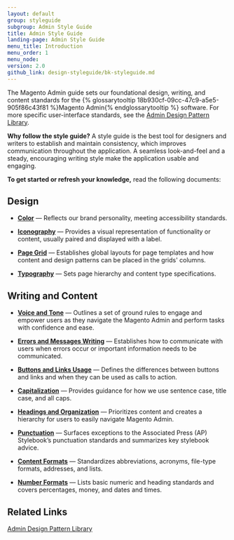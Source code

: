 ```yaml
---
layout: default
group: styleguide
subgroup: Admin Style Guide
title: Admin Style Guide
landing-page: Admin Style Guide
menu_title: Introduction
menu_order: 1
menu_node:
version: 2.0
github_link: design-styleguide/bk-styleguide.md
---
```

The Magento Admin guide sets our foundational design, writing, and content standards for the {% glossarytooltip 18b930cf-09cc-47c9-a5e5-905f86c43f81 %}Magento Admin{% endglossarytooltip %} software. For more specific user-interface standards, see the [Admin Design Pattern Library]({{page.baseurl}}pattern-library/bk-pattern.html).

**Why follow the style guide?** A style guide is the best tool for designers and writers to establish and maintain consistency, which improves communication throughout the application. A seamless look-and-feel and a steady, encouraging writing style make the application usable and engaging.

**To get started or refresh your knowledge,** read the following documents:

## Design

* **[Color]({{page.baseurl}}design-styleguide/color/color.html)** — Reflects our brand personality, meeting accessibility standards.

* **[Iconography]({{page.baseurl}}design-styleguide/iconography/iconography.html)** — Provides a visual representation of functionality or content, usually paired and displayed with a label.

* **[Page Grid]({{page.baseurl}}design-styleguide/pagegrid/pagegrid.html)** — Establishes global layouts for page templates and how content and design patterns can be placed in the grids' columns.

* **[Typography]({{page.baseurl}}design-styleguide/typography/typography.html)** — Sets page hierarchy and content type specifications.

## Writing and Content

* **[Voice and Tone]({{page.baseurl}}design-styleguide/content-voice-tone/content-voice-tone.html)** — Outlines a set of ground rules to engage and empower users as they navigate the Magento Admin and perform tasks with confidence and ease.

* **[Errors and Messages Writing]({{page.baseurl}}design-styleguide/errors-and-messages/errors-and-messages.html)** — Establishes how to communicate with users when errors occur or important information needs to be communicated.

* **[Buttons and Links Usage]({{page.baseurl}}design-styleguide/buttons-and-links-usage/buttons-and-links-usage.html)** — Defines the differences between buttons and links and when they can be used as calls to action.

* **[Capitalization]({{page.baseurl}}design-styleguide/capitalization/capitalization.html)** — Provides guidance for how we use sentence case, title case, and all caps.

* **[Headings and Organization]({{page.baseurl}}design-styleguide/headings-and-organization/headings-and-organization.html)** — Prioritizes content and creates a hierarchy for users to easily navigate Magento Admin.

* **[Punctuation]({{page.baseurl}}design-styleguide/punctuation/punctuation.html)** — Surfaces exceptions to the Associated Press (AP) Stylebook’s punctuation standards and summarizes key stylebook advice.

* **[Content Formats]({{page.baseurl}}design-styleguide/content-formats/content-formats.html)** — Standardizes abbreviations, acronyms, file-type formats, addresses, and lists.

* **[Number Formats]({{page.baseurl}}design-styleguide/number-formats/number-formats.html)** — Lists basic numeric and heading standards and covers percentages, money, and dates and times.

## Related Links

[Admin Design Pattern Library]({{page.baseurl}}pattern-library/bk-pattern.html)
